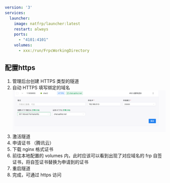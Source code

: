 ```yaml
version: '3'
services:
  launcher:
    image: natfrp/launcher:latest
    restart: always
    ports:
      - "4101:4101"
    volumes:
      - xxx:/run/FrpcWorkingDirectory
```


## 配置https

1. 管理后台创建 HTTPS 类型的隧道
2. 自动 HTTPS 填写绑定的域名
	![](assets/Pasted%20image%2020231123115759.png)
3. 激活隧道
4. 申请证书 （腾讯云）
5. 下载 nginx 格式证书
6. 前往本地配置的 volumes 内，此时应该可以看到出现了对应域名的 frp 自签证书，将自签证书替换为申请到的证书
7. 重启隧道
8. 完成，可通过 https 访问